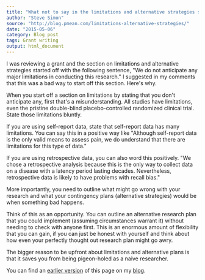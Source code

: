 ```yaml
---
title: "What not to say in the limitations and alternative strategies section of your grant"
author: "Steve Simon"
source: "http://blog.pmean.com/limitations-alternative-strategies/"
date: "2015-05-06"
category: Blog post
tags: Grant writing
output: html_document
---
```


I was reviewing a grant and the section on limitations and alternative strategies started off with the following sentence, "We do not anticipate any major limitations in conducting this research." I suggested in my comments that this was a bad way to start off this section. Here's why.

<!---More--->

When you start off a section on limitations by stating that you don't anticipate any, first that's a misunderstanding. All studies have limitations, even the pristine double-blind placebo-controlled randomized clinical trial. State those limitations bluntly.

If you are using self-report data, state that self-report data has many limitations. You can say this in a positive way like "Although self-report data is the only valid means to assess pain, we do understand that there are limitations for this type of data."

If you are using retrospective data, you can also word this positively. "We chose a retrospective analysis because this is the only way to collect data on a disease with a latency period lasting decades. Nevertheless, retrospective data is likely to have problems with recall bias."

More importantly, you need to outline what might go wrong with your research and what your contingency plans (alternative strategies) would be when something bad happens.

Think of this as an opportunity. You can outline an alternative research plan that you could implement (assuming circumstances warrant it) without needing to check with anyone first. This is an enormous amount of flexibility that you can gain, if you can just be honest with yourself and think about how even your perfectly thought out research plan might go awry.

The bigger reason to be upfront about limitations and alternative plans is that it saves you from being pigeon-holed as a naive researcher.

You can find an [earlier version][sim1] of this page on my [blog][sim2].

[sim1]: http://blog.pmean.com/limitations-alternative-strategies/
[sim2]: http://blog.pmean.com

